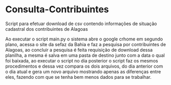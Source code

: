 # Consulta-Contribuintes
Script para efetuar download de csv contendo informações de situação cadastral dos contribuintes de Alagoas

Ao executar o script main.py o sistema abre o google crhome em segundo plano, acessa o site da sefaz da Bahia e faz a pesquisa por contribuintes de Alagoas, ao concluir a pesquisa é feita requisição de download dessa planilha, a mesma é salva em uma pasta de destino junto com a data o qual foi baixada, ao executar o script no dia posterior o script faz os mesmos procedimentos e dessa vez compara os dois arquivos, do dia anterior com o dia atual e gera um novo arquivo mostrando apenas as diferenças entre eles, fazendo com que se tenha bem menos dados para se trabalhar.
